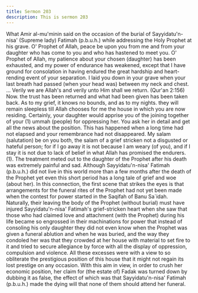 ```yaml
---
title: Sermon 203
description: This is sermon 203
---
```


What Amir al-mu'minin said on the occasion of the burial of Sayyidatu'n-nisa' (Supreme lady)
Fatimah (p.b.u.h.) while addressing the Holy Prophet at his grave.
O' Prophet of Allah, peace be upon you from me and from your daughter who has come to
you and who has hastened to meet you. O' Prophet of Allah, my patience about your chosen
(daughter) has been exhausted, and my power of endurance has weakened, except that I have
ground for consolation in having endured the great hardship and heart-rending event of your
separation. I laid you down in your grave when your last breath had passed (when your head
was) between my neck and chest.
... Verily we are Allah's and verily unto Him shall we return. (Qur'an 2:156)
Now. the trust has been returned and what had been given has been taken back. As to my
grief, it knows no bounds, and as to my nights. they will remain sleepless till Allah chooses
for me the house in which you are now residing.
Certainly, your daughter would apprise you of the joining together of your (1) ummah
(people) for oppressing her. You ask her in detail and get all the news about the position. This
has happened when a long time had not elapsed and your remembrance had not disappeared.
My salam (salutation) be on you both, the salam of a grief stricken not a disgusted or hateful
person; for if I go away it is not because I am weary (of you), and if I stay it is not due to lack
of belief in what Allah has promised the endurers.
(1). The treatment meted out to the daughter of the Prophet after his death was extremely
painful and sad. Although Sayyidatu'n-nisa' Fatimah (p.b.u.h.) did not live in this world more
than a few months after the death of the Prophet yet even this short period has a long tale of
grief and woe (about her).
In this connection, the first scene that strikes the eyes is that arrangements for the funeral
rites of the Prophet had not yet been made when the contest for power started in the Saqifah
of Banu Sa`idah. Naturally, their leaving the body of the Prophet (without burial) must have
injured Sayyidatu'n-nisa' Fatimah's grief-stricken heart when she saw that those who had
claimed love and attachment (with the Prophet) during his life became so engrossed in their
machinations for power that instead of consoling his only daughter they did not even know
when the Prophet was given a funeral ablution and when he was buried, and the way they
condoled her was that they crowded at her house with material to set fire to it and tried to
secure allegiance by force with all the display of oppression, compulsion and violence.
All these excesses were with a view to so obliterate the prestigious position of this house that it
might not regain its lost prestige on any occasion. With this aim in view, in order to crush her
economic position, her claim for (the estate of) Fadak was turned down by dubbing it as false,
the effect of which was that Sayyidatu'n-nisa' Fatimah (p.b.u.h.) made the dying will that none
of them should attend her funeral.